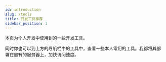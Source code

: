 ```yaml
---
id: introduction
slug: /tools
title: 开发工具推荐
sidebar_position: 1
---
```


本页为个人开发中使用到的一些开发工具。

同时你也可以到上方的导航栏中的工具中，查看一些本人常用的工具，我都将其部署在自有的服务器上，加快访问速度。